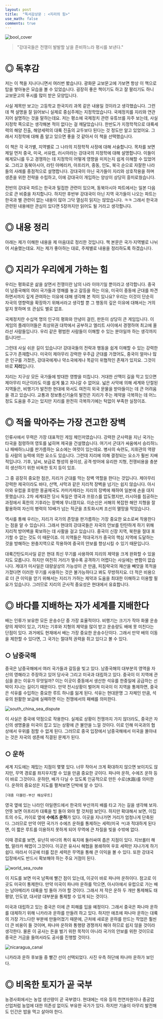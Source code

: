 ```yaml
---
layout: post
title:  "독서감상문 : <지리의 힘>"
use_math: false
comments: true
---
```


![bool_cover](https://img.ridicdn.net/cover/1014000010/xxlarge)
> "강대국들은 전쟁이 발발할 날을 준비하느라 평시를 보낸다."

# ◎ 독후감

저는 이 책을 지나다니면서 여러번 봤습니다.
광화문 교보문고에 가보면 항상 이 책으로 탑을 쌓아놓은 모습을 볼 수 있었습니다.
굉장히 좋은 책이기도 하고 잘 팔리기도 하니 교보문고의 푸시를 많이 받은 모양입니다.

사실 제목만 보고는 고등학교 한국지리 과목 같은 내용일 것이라고 생각했습니다.
그런데 책 설명을 잘 읽어보니 실제로 중심주제는 지정학었습니다.
국제정치를 지리와 연관지어 설명하는 것을 말하는데요.
저는 평소에 국제정치 관련 유튜브를 자주 보는데, 사실 지정학 쪽으로는 생각해본 적이 없다는 걸 깨달았습니다.
한반도가 지정학적으로 대륙세력의 해양 진출, 해양세력의 대륙 진출의 교두보다 된다는 것 정도만 알고 있었어요.
그래서 지정학에 대해 좀 알고 있으면 좋을 것 같아서 이 책을 선택했습니다.

이 책은 각 국가별, 지역별로 그 나라의 지정학적 사정에 대해 서술합니다.
목차를 보면 제일 먼저 중국, 미국, 서유럽, 러시아라는 강대국의 지정학에 대해 설명합니다.
이들이 헤게모니를 두고 경쟁하는 데 지정학이 어떻게 영향을 미치는지 쉽게 이해할 수 있었어요.
그리고 동북아시아, 라틴 아메리카, 아프리카, 중동, 인도, 북극 순으로 자잘한 나라들의 사례를 중점적으로 설명합니다.
강대국이 아닌 국가들이 지리와 상호작용을 하며 생존을 위한 전략을 수립하고, 이에 강대국이 개입하는 양상이 상당히 흥미로웠습니다.

전반의 강대국 파트는 한국과 밀접한 관련이 있으며, 동북아시아 파트에서는 일본 다음으로 큰 비중을 차지합니다.
하지만 후반부 강대국이 아닌 지역 국가들이 나오는 파트는 한국과 별 관련이 없는 내용이 많아 그닥 열심히 읽지는 않았습니다. ㅋㅋ
그래서 한국과 관련된 내용에만 관심이 있다면 5장까지만 읽어도 될 거라고 생각합니다.

# ◎ 내용 정리

아래는 제가 이해한 내용을 제 마음대로 정리한 것입니다.
책 본문은 국가·지역별로 나뉘어 서술했는데요.
저는 제가 좋아하는 대로, 주제별로 내용을 정리하도록 하겠습니다.

# ◎ 지리가 우리에게 가하는 힘

우리는 평화로운 삶을 살면서 전쟁이란 남의 나라 이야기일 뿐이라고 생각합니다.
중국이 남중국해의 여러 국가들과 영해를 놓고 갈등을 하는 이유, 미국이 중동에 군대를 파견하면서까지 깊게 관여하는 이유에 대해 생각해 본 적이 있나요?
우리는 이것이 단순히 자국의 영향력을 확장하기 위해서라고 생각할 뿐 그 행동의 깊은 이유에 대해서는 거의 알지 못하며 또 관심도 별로 없죠.

국제정치란 수십억 명의 인구의 평화와 안녕이 걸린, 판돈이 상당히 큰 게임입니다.
이 게임의 플레이어들은 최상위권 대학에서 공부하고 엘리트 사이에서 경쟁하여 최고에 올라선 사람들입니다.
우리 같은 평범한 사람들이 이해할 수 있는 분야일까 하는 생각까지 듭니다만….

그런데 사실 쉬운 길이 있습니다!
강대국들의 전략과 행동을 쉽게 이해할 수 있는 강력한 도구가 존재합니다.
미국이 제아무리 강력한 우주급 군대를 가졌어도, 중국이 얼마나 많은 인구를 가졌든, 강대국에게나 약소국에게나 똑같이 위협적인 존재가 있지요.
그것이 바로 **지리**입니다.

지리는 지구상 모든 국가들에 방대한 영향을 미칩니다.
거대한 산맥이 길을 막고 있으면 제아무리 미군이라도 이를 쉽게 뚫고 지나갈 수 없어요.
넓은 사막에 의해 세계와 단절된 지역들은, 비행기가 발전한 현대에 와서도 여전히 외국 문물을 받아들이는 데 큰 어려움을 겪고 있습니다.
교통과 정보통신기술의 발전은 지리가 주는 제약을 극복하는 데 어느 정도 도움을 주고는 있지만 지리를 완전히 극복하기에는 턱없이 부족한 실정이죠.

# ◎ 적을 막아주는 가장 견고한 장벽

인류사에서 무력은 가장 대표적인 게임 체인저였습니다.
강력한 군사력을 지닌 국가는 타국을 점령하여 영토를 넓히며 제국을 건설했습니다.
여기서 군대가 싸움에서 승리하느냐 패배하느냐를 판가름하는 요소에는 여럿이 있는데요.
병사의 숙련도, 지휘관의 역량 등 사람의 능력에 의한 요소도 있습니다.
그런데 지리에 의해 결정되는 요소가 훨씬 지배적입니다.
기후, 날씨, 보급로 형성의 용이성, 공격·방어에 유리한 지형, 전쟁비용을 충분히 생산하기 위한 비옥한 토지 등이 있죠.

그 중 굉장히 중요한 점은, 지리가 군대를 막는 장벽 역할을 한다는 것입니다.
제아무리 강력한 제국이라도 바다, 산맥, 사막과 같은 지리적 장벽을 넘기는 쉽지 않습니다.
아시아와 유럽을 호령한 몽골제국도 카미카제라는 지리의 장벽에 패하여 일본에 손을 대지 못했습니다.
2차 세계대전 당시 독일은 영국과 프랑스를 압도했지만, 러시아를 침공하는 과정에서 혹한의 기후라는 장벽에 무너졌지요.
이순신은 서해의 복잡한 해안 지형을 잘 활용하여 자신의 병력의 10배가 넘는 적군을 초토화시켜 조선의 멸망을 막았습니다.

역사를 통해 우리는, 지리가 국가의 존망을 판가름하는 가장 중요한 요소로써 작용한다는 점을 알 수 있습니다.
그래서 현대의 강대국들은 자국의 안보를 탄탄하게 하기 위해 지리적 방어벽을 확보하는 데 사활을 걸고 있습니다.
중국이 신장 지역, 북한을 절대 포기할 수 없는 것도 이 때문이죠.
이 지역들은 적대국가가 중국의 핵심 지역에 도달하는 것을 방해하는 완충지역으로 작용하여 중국의 안보를 향상시킬 수 있기 때문입니다.

대륙간탄도미사일 같은 현대 최신 무기를 사용하여 지리의 제약을 크게 완화할 수 있을지도 모릅니다.
하지만 여전히 거리가 멀수록 공격하기 어렵다는 사실에는 변함이 없습니다.
게대가 미사일은 대량살상의 가능성이 큰 만큼, 피침략국의 재산을 빼앗을 목적을 가졌다면 이러한 무기를 사용하는 것은 불가능하다고 봐도 무방하지요.
더 적은 비용으로 더 큰 이익을 얻기 위해서는 지리가 가하는 제약과 도움을 최대한 이해하고 이용할 필요가 있습니다.
그러므로 지리의 군사적 중요성은 현대에서 유효합니다.

# ◎ 바다를 지배하는 자가 세계를 지배한다

배는 인류가 보유한 모든 운송수단 중 가장 효율적이다.
비행기는 크기가 작아 화물 운송량의 제약이 있고, 기차는 기후와 지형의 제약을 많이 받고 운송량도 배에 못 미친다는 단점이 있다.
과거에도 현재에서 배는 가장 중요한 운송수단이다.
그래서 만약 배의 이동을 제한할 수 있다면, 그 국가는 절대적 권력을 쥐고 있다고 볼 수 있다.

## ○ 남중국해

중국은 남중국해에서 여러 국가들과 갈등을 빚고 있다.
남중국해의 대부분의 영역을 자신의 영해라고 주장하고 있어 당사국 그리고 미국과 대립하고 있다.
중국이 이 지역에 관심을 쏟는 이유가 무엇일까?
이는 이곳이 중동에서 생산한 석유를 한중일에 공급하는 선박이 지나는 길이기 때문이다.
만약 전시상황이 벌어져 미국이 이 지역을 통제하면, 중국은 석유를 수입하는 중요한 루트 하나를 잃게 된다.
석유는 현대문명 그 자체인 만큼, 석유의 원활한 보급에 실패하면 이는 전쟁에서의 패배를 의미한다.

![south_china_sea_dispute](https://upload.wikimedia.org/wikipedia/commons/d/de/South_China_Sea_claims_map.jpg)

이 사실은 중국에 약점으로 작용한다.
실제로 상황이 전쟁까지 가지 않더라도, 중국은 자신의 생명줄을 미국이 잡고 있는 상황에 큰 불안을 느낄 것이다.
이로 인해 미국과의 협상에서 우위를 점할 수 없게 된다.
그러므로 중국 입장에서 남중국해에서 미국을 몰아내는 것은 자국의 생존에 직결된 문제가 된다.

## ○ 운하

세계 지도에는 재밌는 지점이 몇몇 있다.
너무 작아서 크게 확대하지 않으면 보이지도 않지만, 무역 경로를 좌지우지할 수 있을 만큼 중요한 곳이다.
파나마 운하, 수에즈 운하 등이 바로 그것이다.
운하란, 배가 다닐 수 있도록 인공적으로 만든 수로(水路)를 의미한다.
운하의 중요성은 지도를 펼쳐보면 단박에 알 수 있다.

`[대충 더블린-부산 해상루트]`

영국 옆에 있는 나라인 아일랜드에서 한국의 부산까지 배를 타고 가는 길을 생각해 보자.
언뜻 보면 아프리카 대륙을 빙 돌아 와야 할 것처럼 보인다.
하지만 확대해서 보면, 이집트의 수도, 카이로 옆에 **수에즈 운하**가 있다.
이곳을 지나가면 거리가 엄청나게 단축된다.
그러므로 만약 어떤 국가가 수에즈 운하를 통제하는 세력(미국 ㅋ)과 적대하게 된다면, 이 짧은 루트를 이용하지 못하게 되어 무역에 큰 차질을 빚을 수밖에 없다.

이때 경로를 보면, 유난히 바다의 폭이 육지에 둘러싸여 좁은 지점이 있다.
지브롤터 해협, 말라카 해엽이 그것이다.
이곳은 유사시 해협을 봉쇄하여 우호 세력만 지나가게 하기 쉽다.
따라서 이곳에 터를 잡은 세력은 무역을 통해 큰 이익을 볼 수 있다.
또한 강대국 입장에서도 반드시 확보해야 하는 주요 거점이 된다.

![world_sea_route](https://transportgeography.org/wp-content/uploads/Map-Passages-with-Shipping-Routes-1024x528.png)

이 지도를 보면 미국 남쪽에 빨간 점이 있는데, 이곳이 바로 파나마 운하이다.
참고로 이곳도 미국이 통제한다.
만약 미국이 파나마 운하를 막으면, 아시아에서 유럽으로 가는 배는 남아메리카 대륙을 빙 돌아 가야 할 것이다.
그래서 저 작은 운하 두 개만 통제해도 태평양, 인도양, 대서양 대부분을 통제할 수 있게 되는 것이다.

미국과 대립하고 있는 중국은 이에 큰 피해를 입을 예정이다.
그래서 중국은 파나마 운하를 대체하기 위해 니카라과 운하를 만들려 하고 있다.
하지만 애초에 파나마 운하는 대륙의 가장 가느다란 부분에 만들어졌기 때문에, 근처에 새로운 운하를 만드는 작업은 훨씬 더 큰 비용이 들 것이며, 파나마 운하와 통행량 경쟁까지 해야 하므로 쉽지 않을 것이라 생각한다.
물론 이 공사는 돈을 벌기 위한 목적이 아니라 국가의 안보를 위한 것이므로 중국은 거금을 들여서라도 공사를 진행할 것이다.

![nicaragua_canal](https://upload.wikimedia.org/wikipedia/commons/a/af/Nicaragua_canal_proposals_-_de.svg)

니카라과 운하 후보들 중 빨간 선이 선택되었다.
사진 우측 하단에 파나마 운하가 보인다.

# ◎ 비옥한 토지가 곧 국부

농경사회에서는 농업 생산량이 곧 국부였다.
현대에는 석유 등의 천연자원이나 중공업 산업처럼 농업에 대한 의존성 없이도 부유한 국가가 있다.
하지만 기술이 아무리 발전해도 인간은 밥을 먹고 살아야 한다.
